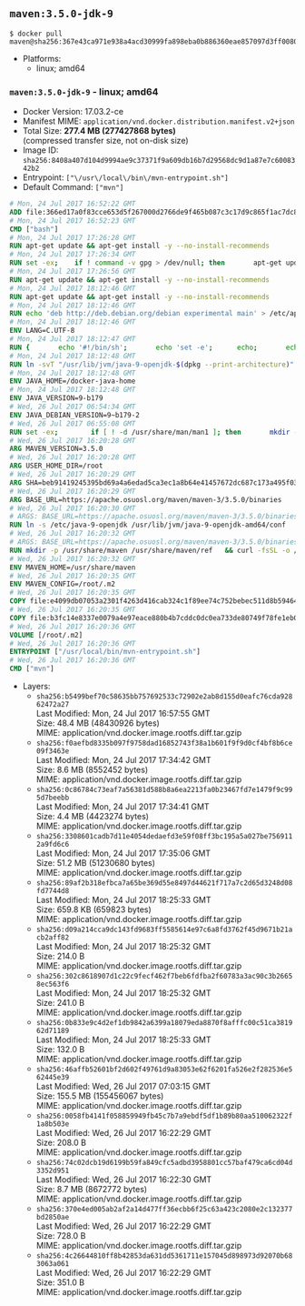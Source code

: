## `maven:3.5.0-jdk-9`

```console
$ docker pull maven@sha256:367e43ca971e938a4acd30999fa898eba0b886360eae857097d3ff0080951ebe
```

-	Platforms:
	-	linux; amd64

### `maven:3.5.0-jdk-9` - linux; amd64

-	Docker Version: 17.03.2-ce
-	Manifest MIME: `application/vnd.docker.distribution.manifest.v2+json`
-	Total Size: **277.4 MB (277427868 bytes)**  
	(compressed transfer size, not on-disk size)
-	Image ID: `sha256:8408a407d104d9994ae9c37371f9a609db16b7d29568dc9d1a87e7c6008342b2`
-	Entrypoint: `["\/usr\/local\/bin\/mvn-entrypoint.sh"]`
-	Default Command: `["mvn"]`

```dockerfile
# Mon, 24 Jul 2017 16:52:22 GMT
ADD file:366ed17a0f83cce653d5f267000d2766de9f465b087c3c17d9c865f1ac7dc8b3 in / 
# Mon, 24 Jul 2017 16:52:23 GMT
CMD ["bash"]
# Mon, 24 Jul 2017 17:26:28 GMT
RUN apt-get update && apt-get install -y --no-install-recommends 		ca-certificates 		curl 		wget 	&& rm -rf /var/lib/apt/lists/*
# Mon, 24 Jul 2017 17:26:34 GMT
RUN set -ex; 	if ! command -v gpg > /dev/null; then 		apt-get update; 		apt-get install -y --no-install-recommends 			gnupg2 			dirmngr 		; 		rm -rf /var/lib/apt/lists/*; 	fi
# Mon, 24 Jul 2017 17:26:56 GMT
RUN apt-get update && apt-get install -y --no-install-recommends 		bzr 		git 		mercurial 		openssh-client 		subversion 				procps 	&& rm -rf /var/lib/apt/lists/*
# Mon, 24 Jul 2017 18:12:46 GMT
RUN apt-get update && apt-get install -y --no-install-recommends 		bzip2 		unzip 		xz-utils 	&& rm -rf /var/lib/apt/lists/*
# Mon, 24 Jul 2017 18:12:46 GMT
RUN echo 'deb http://deb.debian.org/debian experimental main' > /etc/apt/sources.list.d/experimental.list
# Mon, 24 Jul 2017 18:12:46 GMT
ENV LANG=C.UTF-8
# Mon, 24 Jul 2017 18:12:47 GMT
RUN { 		echo '#!/bin/sh'; 		echo 'set -e'; 		echo; 		echo 'dirname "$(dirname "$(readlink -f "$(which javac || which java)")")"'; 	} > /usr/local/bin/docker-java-home 	&& chmod +x /usr/local/bin/docker-java-home
# Mon, 24 Jul 2017 18:12:48 GMT
RUN ln -svT "/usr/lib/jvm/java-9-openjdk-$(dpkg --print-architecture)" /docker-java-home
# Mon, 24 Jul 2017 18:12:48 GMT
ENV JAVA_HOME=/docker-java-home
# Mon, 24 Jul 2017 18:12:48 GMT
ENV JAVA_VERSION=9-b179
# Wed, 26 Jul 2017 06:54:34 GMT
ENV JAVA_DEBIAN_VERSION=9~b179-2
# Wed, 26 Jul 2017 06:55:08 GMT
RUN set -ex; 		if [ ! -d /usr/share/man/man1 ]; then 		mkdir -p /usr/share/man/man1; 	fi; 		apt-get update; 	apt-get install -y 		openjdk-9-jdk-headless="$JAVA_DEBIAN_VERSION" 	; 	rm -rf /var/lib/apt/lists/*; 		[ "$(readlink -f "$JAVA_HOME")" = "$(docker-java-home)" ]; 		update-alternatives --get-selections | awk -v home="$(readlink -f "$JAVA_HOME")" 'index($3, home) == 1 { $2 = "manual"; print | "update-alternatives --set-selections" }'; 	update-alternatives --query java | grep -q 'Status: manual'
# Wed, 26 Jul 2017 16:20:28 GMT
ARG MAVEN_VERSION=3.5.0
# Wed, 26 Jul 2017 16:20:28 GMT
ARG USER_HOME_DIR=/root
# Wed, 26 Jul 2017 16:20:29 GMT
ARG SHA=beb91419245395bd69a4a6edad5ca3ec1a8b64e41457672dc687c173a495f034
# Wed, 26 Jul 2017 16:20:29 GMT
ARG BASE_URL=https://apache.osuosl.org/maven/maven-3/3.5.0/binaries
# Wed, 26 Jul 2017 16:20:30 GMT
# ARGS: BASE_URL=https://apache.osuosl.org/maven/maven-3/3.5.0/binaries MAVEN_VERSION=3.5.0 SHA=beb91419245395bd69a4a6edad5ca3ec1a8b64e41457672dc687c173a495f034 USER_HOME_DIR=/root
RUN ln -s /etc/java-9-openjdk /usr/lib/jvm/java-9-openjdk-amd64/conf
# Wed, 26 Jul 2017 16:20:32 GMT
# ARGS: BASE_URL=https://apache.osuosl.org/maven/maven-3/3.5.0/binaries MAVEN_VERSION=3.5.0 SHA=beb91419245395bd69a4a6edad5ca3ec1a8b64e41457672dc687c173a495f034 USER_HOME_DIR=/root
RUN mkdir -p /usr/share/maven /usr/share/maven/ref   && curl -fsSL -o /tmp/apache-maven.tar.gz ${BASE_URL}/apache-maven-${MAVEN_VERSION}-bin.tar.gz   && echo "${SHA}  /tmp/apache-maven.tar.gz" | sha256sum -c -   && tar -xzf /tmp/apache-maven.tar.gz -C /usr/share/maven --strip-components=1   && rm -f /tmp/apache-maven.tar.gz   && ln -s /usr/share/maven/bin/mvn /usr/bin/mvn
# Wed, 26 Jul 2017 16:20:32 GMT
ENV MAVEN_HOME=/usr/share/maven
# Wed, 26 Jul 2017 16:20:35 GMT
ENV MAVEN_CONFIG=/root/.m2
# Wed, 26 Jul 2017 16:20:35 GMT
COPY file:e4099db07053a2301f4263d416cab324c1f89ee74c752bebec511d8b59464cb6 in /usr/local/bin/mvn-entrypoint.sh 
# Wed, 26 Jul 2017 16:20:35 GMT
COPY file:b3fc14e8337e0079a4e97eace880b4b7cddc0dc0ea733de80749f78fe1eb089a in /usr/share/maven/ref/ 
# Wed, 26 Jul 2017 16:20:36 GMT
VOLUME [/root/.m2]
# Wed, 26 Jul 2017 16:20:36 GMT
ENTRYPOINT ["/usr/local/bin/mvn-entrypoint.sh"]
# Wed, 26 Jul 2017 16:20:36 GMT
CMD ["mvn"]
```

-	Layers:
	-	`sha256:b5499bef70c58635bb757692533c72902e2ab8d155d0eafc76cda92862472a27`  
		Last Modified: Mon, 24 Jul 2017 16:57:55 GMT  
		Size: 48.4 MB (48430926 bytes)  
		MIME: application/vnd.docker.image.rootfs.diff.tar.gzip
	-	`sha256:f0aefbd8335b097f9758dad16852743f38a1b601f9f9d0cf4bf8b6ce09f3463e`  
		Last Modified: Mon, 24 Jul 2017 17:34:42 GMT  
		Size: 8.6 MB (8552452 bytes)  
		MIME: application/vnd.docker.image.rootfs.diff.tar.gzip
	-	`sha256:0c86784c73eaf7a56381d588b8a6ea2213fa0b23467fd7e1479f9c995d7beebb`  
		Last Modified: Mon, 24 Jul 2017 17:34:41 GMT  
		Size: 4.4 MB (4423274 bytes)  
		MIME: application/vnd.docker.image.rootfs.diff.tar.gzip
	-	`sha256:3308601cadb7d11e4054dedaefd3e59f08ff3bc195a5a027be7569112a9fd6c6`  
		Last Modified: Mon, 24 Jul 2017 17:35:06 GMT  
		Size: 51.2 MB (51230680 bytes)  
		MIME: application/vnd.docker.image.rootfs.diff.tar.gzip
	-	`sha256:89af2b318efbca7a65be369d55e8497d44621f717a7c2d65d3248d08fd7744d8`  
		Last Modified: Mon, 24 Jul 2017 18:25:33 GMT  
		Size: 659.8 KB (659823 bytes)  
		MIME: application/vnd.docker.image.rootfs.diff.tar.gzip
	-	`sha256:d09a214cca9dc143fd9683ff5585614e97c6a8fd3762f45d9671b21acb2aff82`  
		Last Modified: Mon, 24 Jul 2017 18:25:32 GMT  
		Size: 214.0 B  
		MIME: application/vnd.docker.image.rootfs.diff.tar.gzip
	-	`sha256:302c8618907d1c22c9fecf462f7beb6fdfba2f60783a3ac90c3b26658ec563f6`  
		Last Modified: Mon, 24 Jul 2017 18:25:32 GMT  
		Size: 241.0 B  
		MIME: application/vnd.docker.image.rootfs.diff.tar.gzip
	-	`sha256:0b833e9c4d2ef1db9842a6399a18079eda8870f8afffc00c51ca381962d71189`  
		Last Modified: Mon, 24 Jul 2017 18:25:33 GMT  
		Size: 132.0 B  
		MIME: application/vnd.docker.image.rootfs.diff.tar.gzip
	-	`sha256:46affb52601bf2d602f49761d9a83053e62f6201fa526e2f282536e562445e39`  
		Last Modified: Wed, 26 Jul 2017 07:03:15 GMT  
		Size: 155.5 MB (155456067 bytes)  
		MIME: application/vnd.docker.image.rootfs.diff.tar.gzip
	-	`sha256:0058fb4141f058859949fb45c7b7a9ebdf5df1b89b80aa510062322f1a8b503e`  
		Last Modified: Wed, 26 Jul 2017 16:22:29 GMT  
		Size: 208.0 B  
		MIME: application/vnd.docker.image.rootfs.diff.tar.gzip
	-	`sha256:74c02dcb19d6199b59fa849cfc5adbd3958801cc57baf479ca6cd04d3352d951`  
		Last Modified: Wed, 26 Jul 2017 16:22:30 GMT  
		Size: 8.7 MB (8672772 bytes)  
		MIME: application/vnd.docker.image.rootfs.diff.tar.gzip
	-	`sha256:370e4ed005ab2af2a14d477ff36ecbb6f25c63a423c2080e2c132377bd2850ae`  
		Last Modified: Wed, 26 Jul 2017 16:22:29 GMT  
		Size: 728.0 B  
		MIME: application/vnd.docker.image.rootfs.diff.tar.gzip
	-	`sha256:4c26644810ff8b42853da631dd5361711e157045d898973d92070b683063a061`  
		Last Modified: Wed, 26 Jul 2017 16:22:29 GMT  
		Size: 351.0 B  
		MIME: application/vnd.docker.image.rootfs.diff.tar.gzip
